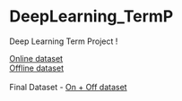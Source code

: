 # DeepLearning_TermP
Deep Learning Term Project !

[Online dataset](https://drive.google.com/file/d/14ZRjvbrazTb_zjvXQskGOCb1HQEN1W9v/view?usp=sharing) <br>
[Offline dataset](https://drive.google.com/file/d/1Y0mP07hWwkOQIoCPnrdRLIYhtkfsfcqX/view?usp=sharing) <br><br>
Final Dataset - [On + Off dataset](https://drive.google.com/file/d/11BZY2Q_GXJotQoqHIRWVYbrT6Cqy0Fu7/view?usp=sharing)

